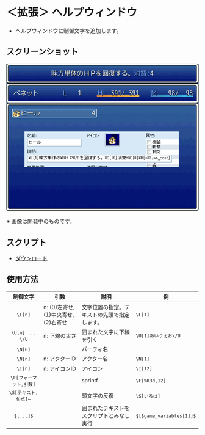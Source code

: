 # ＜拡張＞ ヘルプウィンドウ

- ヘルプウィンドウに制御文字を追加します。

## スクリーンショット

![スクショ１](imgs/SS2204250091411.png)

※ 画像は開発中のものです。

## スクリプト

- [ダウンロード](https://raw.githubusercontent.com/cacao-soft/RMVX/main/ExHelp.rb)

## 使用方法

|制御文字|引数|説明|例|
|:-:|-|-|-|
|`\L[n]`|n: (0)左寄せ,(1)中央寄せ,(2)右寄せ|文字位置の指定。テキストの先頭で指定します。|`\L[1]`|
|`\U[n] ... \/U`|n: 下線の太さ|囲まれた文字に下線を引く|`\U[1]あいうえお\/U`|
|`\N[0]`||パーティ名||
|`\N[n]`|n: アクターID|アクター名|`\N[1]`|
|`\I[n]`|n: アイコンID|アイコン|`\I[12]`|
|`\F[フォーマット,引数]`||sprintf|`\F[%03d,12]`|
|`\S[テキスト,句点]`~||頭文字の反復|`\S[いろは]`|
|`$[...]$`||囲まれたテキストをスクリプトとみなし実行|`$[$game_variables[1]]$`|
